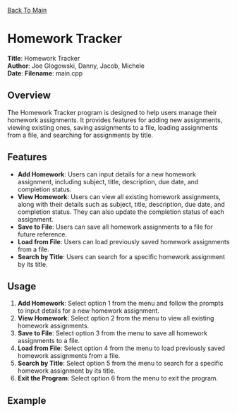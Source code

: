 [Back To Main](https://github.com/JGlogowski1)


# Homework Tracker

**Title**: Homework Tracker  
**Author**: Joe Glogowski, Danny, Jacob, Michele  
**Date**: 
**Filename**: main.cpp

## Overview

The Homework Tracker program is designed to help users manage their homework assignments. It provides features for adding new assignments, viewing existing ones, saving assignments to a file, loading assignments from a file, and searching for assignments by title.

## Features

- **Add Homework**: Users can input details for a new homework assignment, including subject, title, description, due date, and completion status.
- **View Homework**: Users can view all existing homework assignments, along with their details such as subject, title, description, due date, and completion status. They can also update the completion status of each assignment.
- **Save to File**: Users can save all homework assignments to a file for future reference.
- **Load from File**: Users can load previously saved homework assignments from a file.
- **Search by Title**: Users can search for a specific homework assignment by its title.

## Usage

1. **Add Homework**: Select option 1 from the menu and follow the prompts to input details for a new homework assignment.
2. **View Homework**: Select option 2 from the menu to view all existing homework assignments.
3. **Save to File**: Select option 3 from the menu to save all homework assignments to a file.
4. **Load from File**: Select option 4 from the menu to load previously saved homework assignments from a file.
5. **Search by Title**: Select option 5 from the menu to search for a specific homework assignment by its title.
6. **Exit the Program**: Select option 6 from the menu to exit the program.

## Example
